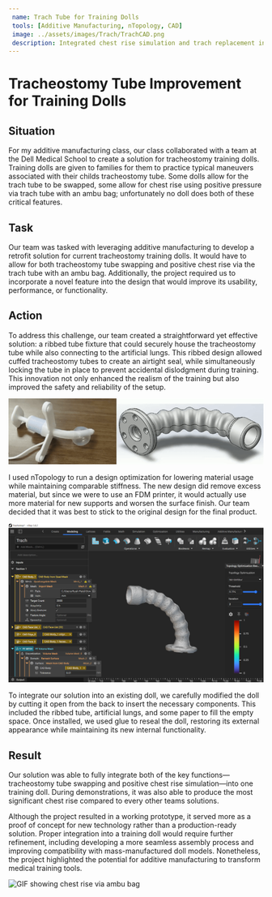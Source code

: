 ```yaml
---
 name: Trach Tube for Training Dolls
 tools: [Additive Manufacturing, nTopology, CAD]
 image: ../assets/images/Trach/TrachCAD.png
 description: Integrated chest rise simulation and trach replacement in one doll.
---
```


# Tracheostomy Tube Improvement for Training Dolls

## Situation

For my additive manufacturing class, our class collaborated with a team at the Dell Medical School to create a solution for tracheostomy training dolls. Training dolls are given to families for them to practice typical maneuvers associated with their childs tracheostomy tube. Some dolls allow for the trach tube to be swapped, some allow for chest rise using positive pressure via trach tube with an ambu bag; unfortunately no doll does both of these critical features. 

## Task

Our team was tasked with leveraging additive manufacturing to develop a retrofit solution for current tracheostomy training dolls. It would have to allow for both tracheostomy tube swapping and positive chest rise via the trach tube with an ambu bag. Additionally, the project required us to incorporate a novel feature into the design that would improve its usability, performance, or functionality.

## Action

To address this challenge, our team created a straightforward yet effective solution: a ribbed tube fixture that could securely house the tracheostomy tube while also connecting to the artificial lungs. This ribbed design allowed cuffed tracheostomy tubes to create an airtight seal, while simultaneously locking the tube in place to prevent accidental dislodgment during training. This innovation not only enhanced the realism of the training but also improved the safety and reliability of the setup.

<img src="../assets/images/Trach/CuffedTrach.gif" alt="GIF of Cuffed Trach" width=800>

I used nTopology to run a design optimization for lowering material usage while maintaining comparable stiffness. The new design did remove excess material, but since we were to use an FDM printer, it would actually use more material for new supports and worsen the surface finish. Our team decided that it was best to stick to the original design for the final product.

<img src="../assets/images/Trach/nTop.png" alt="nTop optimization" width=800>

To integrate our solution into an existing doll, we carefully modified the doll by cutting it open from the back to insert the necessary components. This included the ribbed tube, artificial lungs, and some paper to fill the empty space. Once installed, we used glue to reseal the doll, restoring its external appearance while maintaining its new internal functionality.

## Result

Our solution was able to fully integrate both of the key functions—tracheostomy tube swapping and positive chest rise simulation—into one training doll. During demonstrations, it was also able to produce the most significant chest rise compared to every other teams solutions. 

Although the project resulted in a working prototype, it served more as a proof of concept for new technology rather than a production-ready solution. Proper integration into a training doll would require further refinement, including developing a more seamless assembly process and improving compatibility with mass-manufactured doll models. Nonetheless, the project highlighted the potential for additive manufacturing to transform medical training tools.

<img src="../assets/images/Trach/ChestRise.gif" alt="GIF showing chest rise via ambu bag" width=800>